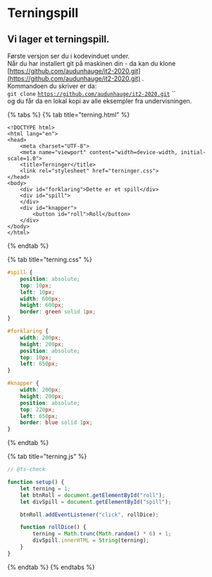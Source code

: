 # Terningspill

## Vi lager et terningspill.

Første versjon ser du i kodevinduet under.  
Når du har installert git på maskinen din  - da kan du klone  
[https://github.com/audunhauge/it2-2020.git](https://github.com/audunhauge/it2-2020.git) .  
Kommandoen du skriver er da:  
`git clone` [`https://github.com/audunhauge/it2-2020.git`](https://github.com/audunhauge/it2-2020.git) ``  
og du får da en lokal kopi av alle eksempler fra undervisningen.

{% tabs %}
{% tab title="terning.html" %}
```markup
<!DOCTYPE html>
<html lang="en">
<head>
    <meta charset="UTF-8">
    <meta name="viewport" content="width=device-width, initial-scale=1.0">
    <title>Terninger</title>
    <link rel="stylesheet" href="terninger.css">
</head>
<body>
    <div id="forklaring">Dette er et spill</div>
    <div id="spill">     
    </div>
    <div id="knapper">
        <button id="roll">Roll</button>
    </div>
</body>
</html>
```
{% endtab %}

{% tab title="terning.css" %}
```css
#spill {
    position: absolute;
    top: 10px;
    left: 10px;
    width: 600px;
    height: 600px;
    border: green solid 1px;
}

#forklaring {
    width: 200px;
    height: 200px;
    position: absolute;
    top: 10px;
    left: 650px;
}

#knapper {
    width: 200px;
    height: 200px;
    position: absolute;
    top: 220px;
    left: 650px;
    border: blue solid 1px;
}
```
{% endtab %}

{% tab title="terning.js" %}
```javascript
// @ts-check

function setup() {
    let terning = 1;
    let btnRoll = document.getElementById("roll");
    let divSpill = document.getElementById("spill");

    btnRoll.addEventListener("click", rollDice);

    function rollDice() {
        terning = Math.trunc(Math.random() * 6) + 1;
        divSpill.innerHTML = String(terning);
    }
}

```
{% endtab %}
{% endtabs %}



